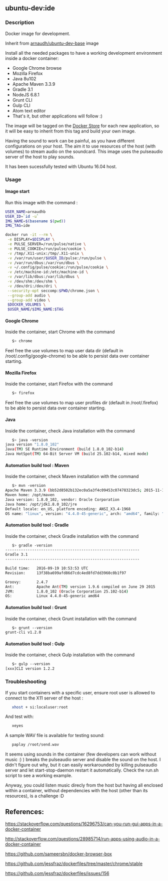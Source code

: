 ## ubuntu-dev:ide


### Description
Docker image for development.

Inherit from [arnaudh/ubuntu-dev-base](https://github.com/arnaudhb/ubuntu-dev-base) image

Install all the needed packages to have a working development environment inside a docker container: 
  * Google Chrome browse
  * Mozilla Firefox
  * Java 8u102
  * Apache Maven 3.3.9
  * Gradle 3.1
  * NodeJS 6.8.1
  * Grunt CLI
  * Gulp CLI
  * Atom text editor
  * That's it, but other applications will follow :)

The image will be tagged on the [Docker Store](https://store.docker.com/community/images/arnaudhb/ubuntu-dev) for each new application, so it will be easy to inherit from this tag and build your own image.

Having the sound to work can be painful, as you have different configurations on your host.
The aim it to use resources of the host (with volumes) to stream audio on the soundcard.
This image uses the pulseaudio server of the host to play sounds.

It has been sucessfully tested with Ubuntu 16.04 host.


### Usage

#### Image start
Run this image with the command : 
```sh
USER_NAME=arnaudhb
USER_ID=`id -u`
IMG_NAME=$(basename $(pwd))
IMG_TAG=ide

docker run -it --rm \
 -e DISPLAY=$DISPLAY \
 -e PULSE_SERVER=/run/pulse/native \
 -e PULSE_COOKIE=/run/pulse/cookie \
 -v /tmp/.X11-unix:/tmp/.X11-unix \
 -v /var/run/user/$USER_ID/pulse:/run/pulse \
 -v /var/run/dbus:/var/run/dbus \
 -v ~/.config/pulse/cookie:/run/pulse/cookie \
 -v /etc/machine-id:/etc/machine-id \
 -v /var/lib/dbus:/var/lib/dbus \
 -v /dev/shm:/dev/shm \
 -v /dev/dri:/dev/dri \
 --security-opt seccomp:$PWD/chrome.json \
 --group-add audio \
 --group-add video \
 $DOCKER_VOLUMES \
 $USER_NAME/$IMG_NAME:$TAG

```

#### Google Chrome

Inside the container, start Chrome with the command

 ```sh   
    $> chrome
 ```

Feel free the use volumes to map user data dir (default in /root/.config/google-chrome) to be able to persist data over container starting.


#### Mozilla Firefox 

Inside the container, start Firefox with the command

 ```sh   
    $> firefox
 ```

Feel free the use volumes to map user profiles dir (default in /root/.firefox) to be able to persist data over container starting.


#### Java

Inside the container, check Java installation with the command 

 ```sh   
    $> java -version
java version "1.8.0_102"
Java(TM) SE Runtime Environment (build 1.8.0_102-b14)
Java HotSpot(TM) 64-Bit Server VM (build 25.102-b14, mixed mode)
 ```


#### Automation build tool : Maven

Inside the container, check Maven installation with the command

 ```sh   
    $> mvn -version
Apache Maven 3.3.9 (bb52d8502b132ec0a5a3f4c09453c07478323dc5; 2015-11-10T16:41:47+00:00)
Maven home: /opt/maven
Java version: 1.8.0_102, vendor: Oracle Corporation
Java home: /opt/jdk1.8.0_102/jre
Default locale: en_US, platform encoding: ANSI_X3.4-1968
OS name: "linux", version: "4.4.0-45-generic", arch: "amd64", family: "unix"   
 ```


#### Automation build tool : Gradle

Inside the container, check Gradle installation with the command

 ```sh   
    $> gradle -version
------------------------------------------------------------
Gradle 3.1
------------------------------------------------------------

Build time:   2016-09-19 10:53:53 UTC
Revision:     13f38ba699afd86d7cdc4ed8fd7dd3960c0b1f97

Groovy:       2.4.7
Ant:          Apache Ant(TM) version 1.9.6 compiled on June 29 2015
JVM:          1.8.0_102 (Oracle Corporation 25.102-b14)
OS:           Linux 4.4.0-45-generic amd64
 ```


#### Automation build tool : Grunt

Inside the container, check Grunt installation with the command

 ```sh   
    $> grunt --version
grunt-cli v1.2.0
 ```


#### Automation build tool : Gulp

Inside the container, check Gulp installation with the command

 ```sh   
    $> gulp --version
[xxx]CLI version 1.2.2
 ```


### Troubleshooting

If you start containers with a specific user, ensure root user is allowed to connect to the X11 server of the host :
 ```sh   
    xhost + si:localuser:root
 ```
 
And test with:
 ```sh   
    xeyes
 ```

A sample WAV file is available for testing sound: 
 ```sh   
    paplay /root/send.wav
 ```

It seems using sounds in the container (few developers can work without music :) ) breaks the pulseaudio server and disable the sound on the host. I didn't figure out why, but it can easily workarounded by killing pulseaudio server and let start-stop-daemon restart it automatically. Check the run.sh script to see a working example.

Anyway, you could listen music direcly from the host but having all enclosed within a container, without dependencies with the host (other than its resources), is a challenge :D


## References:
https://stackoverflow.com/questions/16296753/can-you-run-gui-apps-in-a-docker-container

http://stackoverflow.com/questions/28985714/run-apps-using-audio-in-a-docker-container

https://github.com/sameersbn/docker-browser-box

https://github.com/jessfraz/dockerfiles/tree/master/chrome/stable

https://github.com/jessfraz/dockerfiles/issues/156


